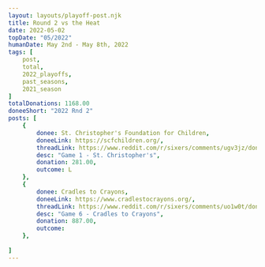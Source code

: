```yaml
---
layout: layouts/playoff-post.njk
title: Round 2 vs the Heat
date: 2022-05-02
topDate: "05/2022"
humanDate: May 2nd - May 8th, 2022
tags: [
    post,
    total,
    2022_playoffs,
    past_seasons,
    2021_season
]
totalDonations: 1168.00
doneeShort: "2022 Rnd 2"
posts: [
    {
        donee: St. Christopher's Foundation for Children,
        doneeLink: https://scfchildren.org/,
        threadLink: https://www.reddit.com/r/sixers/comments/ugv3jz/donation_thread_in_honor_of_the_first_2nd_round/,
        desc: "Game 1 - St. Christopher's",
        donation: 281.00,
        outcome: L
    },
    {
        donee: Cradles to Crayons,
        doneeLink: https://www.cradlestocrayons.org/,
        threadLink: https://www.reddit.com/r/sixers/comments/uo1w0t/donation_thread_throwing_a_minimum_33_to_cradles/,
        desc: "Game 6 - Cradles to Crayons",
        donation: 887.00,
        outcome: 
    },
   
]
---
```

